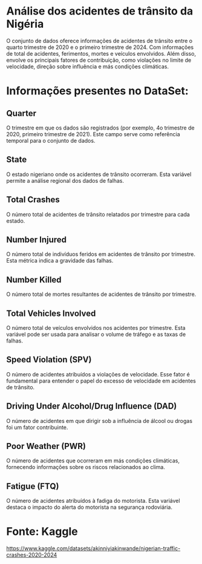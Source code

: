 # Análise dos acidentes de trânsito da Nigéria
O conjunto de dados oferece informações de acidentes de trânsito entre o quarto trimestre de 2020 e o primeiro trimestre de 2024. Com informações de total de acidentes, ferimentos, mortes e veículos envolvidos. Além disso, envolve os principais fatores de contribuição, como violações no limite de velocidade, direção sobre influência e más condições climáticas. 

# Informações presentes no DataSet:
## Quarter
O trimestre em que os dados são registrados (por exemplo, 4o trimestre de 2020, primeiro trimestre de 2021). Este campo serve como referência temporal para o conjunto de dados.

## State
O estado nigeriano onde os acidentes de trânsito ocorreram. Esta variável permite a análise regional dos dados de falhas.

## Total Crashes
O número total de acidentes de trânsito relatados por trimestre para cada estado.

## Number Injured
O número total de indivíduos feridos em acidentes de trânsito por trimestre. Esta métrica indica a gravidade das falhas.

## Number Killed
O número total de mortes resultantes de acidentes de trânsito por trimestre.

## Total Vehicles Involved
O número total de veículos envolvidos nos acidentes por trimestre. Esta variável pode ser usada para analisar o volume de tráfego e as taxas de falhas.

## Speed Violation (SPV)
O número de acidentes atribuídos a violações de velocidade. Esse fator é fundamental para entender o papel do excesso de velocidade em acidentes de trânsito.

## Driving Under Alcohol/Drug Influence (DAD)
O número de acidentes em que dirigir sob a influência de álcool ou drogas foi um fator contribuinte.

## Poor Weather (PWR)
O número de acidentes que ocorreram em más condições climáticas, fornecendo informações sobre os riscos relacionados ao clima.

## Fatigue (FTQ)
O número de acidentes atribuídos à fadiga do motorista. Esta variável destaca o impacto do alerta do motorista na segurança rodoviária.

# Fonte: Kaggle
https://www.kaggle.com/datasets/akinniyiakinwande/nigerian-traffic-crashes-2020-2024